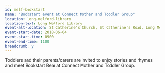 ```yaml
---
id: melf-bookstart
name: "Bookstart event at Connect Mother and Toddler Group"
location: long-melford-library
location-text: Long Melford Library
event-alt-location: St Catherine's Church, St Catherine's Road, Long Melford, CO10 9JU
event-start-date: 2018-06-04
event-start-time: 0900
event-end-time: 1100
breadcrumb: y
---
```


Toddlers and their parents/carers are invited to enjoy stories and rhymes and meet Bookstart Bear at Connect Mother and Toddler Group.
